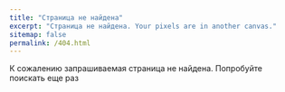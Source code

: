```yaml
---
title: "Страница не найдена"
excerpt: "Страница не найдена. Your pixels are in another canvas."
sitemap: false
permalink: /404.html
---
```


К сожалению запрашиваемая страница не найдена. Попробуйте поискать еще раз

<script>
  var GOOG_FIXURL_LANG = 'en';
  var GOOG_FIXURL_SITE = '{{ site.url }}'
</script>
<script src="https://linkhelp.clients.google.com/tbproxy/lh/wm/fixurl.js">
</script>
